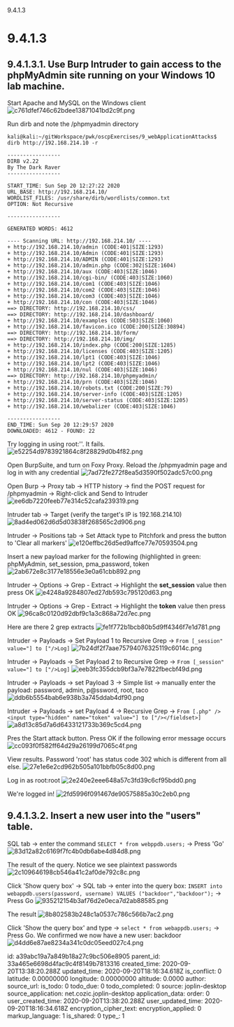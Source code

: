 9.4.1.3

# 9.4.1.3
## 9.4.1.3.1. Use Burp Intruder to gain access to the phpMyAdmin site running on your Windows 10 lab machine.

Start Apache and MySQL on the Windows client
![c761dfef746c62bdee13871041bd2c9f.png](:/3d8a87f0c7514be7b1c65ffd0f6f9ca6)

Run dirb and note the /phpmyadmin directory
```plaintext
kali@kali:~/gitWorkspace/pwk/oscpExercises/9_webApplicationAttacks$ dirb http://192.168.214.10 -r

-----------------
DIRB v2.22    
By The Dark Raver
-----------------

START_TIME: Sun Sep 20 12:27:22 2020
URL_BASE: http://192.168.214.10/
WORDLIST_FILES: /usr/share/dirb/wordlists/common.txt
OPTION: Not Recursive

-----------------

GENERATED WORDS: 4612                                                          

---- Scanning URL: http://192.168.214.10/ ----
+ http://192.168.214.10/admin (CODE:401|SIZE:1293)                                                                   
+ http://192.168.214.10/Admin (CODE:401|SIZE:1293)                                                                   
+ http://192.168.214.10/ADMIN (CODE:401|SIZE:1293)                                                                   
+ http://192.168.214.10/admin.php (CODE:302|SIZE:1604)                                                               
+ http://192.168.214.10/aux (CODE:403|SIZE:1046)                                                                     
+ http://192.168.214.10/cgi-bin/ (CODE:403|SIZE:1060)                                                                
+ http://192.168.214.10/com1 (CODE:403|SIZE:1046)                                                                    
+ http://192.168.214.10/com2 (CODE:403|SIZE:1046)                                                                    
+ http://192.168.214.10/com3 (CODE:403|SIZE:1046)                                                                    
+ http://192.168.214.10/con (CODE:403|SIZE:1046)                                                                     
==> DIRECTORY: http://192.168.214.10/css/                                                                            
==> DIRECTORY: http://192.168.214.10/dashboard/                                                                      
+ http://192.168.214.10/examples (CODE:503|SIZE:1060)                                                                
+ http://192.168.214.10/favicon.ico (CODE:200|SIZE:30894)                                                            
==> DIRECTORY: http://192.168.214.10/form/                                                                           
==> DIRECTORY: http://192.168.214.10/img/                                                                            
+ http://192.168.214.10/index.php (CODE:200|SIZE:1285)                                                                
+ http://192.168.214.10/licenses (CODE:403|SIZE:1205)                                                                 
+ http://192.168.214.10/lpt1 (CODE:403|SIZE:1046)                                                                     
+ http://192.168.214.10/lpt2 (CODE:403|SIZE:1046)                                                                     
+ http://192.168.214.10/nul (CODE:403|SIZE:1046)                                                                     
==> DIRECTORY: http://192.168.214.10/phpmyadmin/                                                                     
+ http://192.168.214.10/prn (CODE:403|SIZE:1046)                                                                     
+ http://192.168.214.10/robots.txt (CODE:200|SIZE:79)                                                                
+ http://192.168.214.10/server-info (CODE:403|SIZE:1205)                                                             
+ http://192.168.214.10/server-status (CODE:403|SIZE:1205)                                                           
+ http://192.168.214.10/webalizer (CODE:403|SIZE:1046)                                                               
                                                                                                                     
-----------------
END_TIME: Sun Sep 20 12:29:57 2020
DOWNLOADED: 4612 - FOUND: 22

```

Try logging in using root:''. It fails.
![e52254d9783921864c8f28829d0b4f82.png](:/70e15065d8824c5db871c9324f7c4b27)


Open BurpSuite, and turn on Foxy Proxy. Reload the /phpmyadmin page and log in with any credential
![7ad72fe272f8ea5d3590f502adc57c00.png](:/e33f2996462e47fbb0280bb8f1f3017e)

Open Burp -> Proxy tab -> HTTP history -> find the POST request for /phpmyadmin -> Right-click and Send to Intruder
![ee6db7220feeb77e314c52cafa239319.png](:/23f6180aeda1455db8b10dc30e9dab59)

Intruder tab -> Target (verify the target's IP is 192.168.214.10)
![8ad4ed062d6d5d03838f268565c2d906.png](:/ec222fc543fb4d1c93ea0086e16962f8)

Intruder -> Positions tab -> Set Attack type to Pitchfork and press the button to 'Clear all markers'
![e120effbc26d5ed9affce77e70593504.png](:/a2acc6df630f4003859dfa2519af86f5)

Insert a new payload marker for the following (highlighted in green:
phpMyAdmin, set_session, pma_password, token
![2ab672e8c3177e18556e3e0a61cbb892.png](:/1704dc5381944b1298676eb3a5e433a2)

Intruder -> Options -> Grep - Extract -> Highlight the **set_session** value then press OK
![e4248a9284807ed27db593c795120d63.png](:/9ae96a92531c482daba5d8bde09ccdc9)

Intruder -> Options -> Grep - Extract -> Highlight the **token** value then press OK
![96ca8c0120d92dbf9c1a3c868a72d7ec.png](:/af0eb97069d541bba085801a81f6d99b)

Here are there 2 grep extracts
![fe1f772b1bcb80b5d9ff4346f7e1d781.png](:/ea685654eccc4a99b824b5c70d454db3)

Intruder -> Payloads -> Set Payload 1 to Recursive Grep -> `From [_session" value="] to ["/>Log]`
![7b24df2f7aae75794076325119c6014c.png](:/46e40d6e5b0e41929582f848190fc90f)

Intruder -> Payloads -> Set Payload 2 to Recursive Grep -> `From [_session" value="] to ["/>Log]`
![eeb3fc355dcb9bf3a7e7822fbecbf49d.png](:/05a1326f95e94e9f8e88ff1ef3801d63)

Intruder -> Payloads -> set Payload 3 -> Simple list -> manually enter the payload: password, admin, p@ssword, root, taco
![ddb6b5554bab6e938b3a745ddab4df90.png](:/99cc0d065b0a4883941a3717662dc21d)

Intruder -> Payloads -> set Payload 4 -> Recursive Grep -> `From [.php" /><input type="hidden" name="token" value="] to ["/></fieldset>]`
![a8d13c85d7a6d6433121733b369c5cd4.png](:/3c51336e781a4a5eae90da459005aa30)

Pres the Start attack button. Press OK if the following error message occurs
![cc093f0f582ff64d29a26199d7065c4f.png](:/d3e5f2aa272843d1919841d5bd9fe0dd)

View results. Password 'root' has status code 302 which is different from all else.
![27e1e6e2cd962b505a101bbfb05c8d00.png](:/3fd0efc1f2434e059bcab1929f1f8aab)

Log in as root:root
![2e240e2eee648a57c3fd39c6cf95bdd0.png](:/4a98c9ed73bf47998140d27ab0a945a1)

We're logged in!
![2fd5996f091467de90575885a30c2eb0.png](:/b2ef05da62c248879714701b6fbd74a7)



## 9.4.1.3.2. Insert a new user into the "users" table.

SQL tab -> enter the command `SELECT * from webppdb.users;` -> Press 'Go'
![83d12a82c6169f7fc4b0db6abe4d84d8.png](:/8c3852f48dc545b7b6f74d8baa532d18)

The result of the query. Notice we see plaintext passwords
![2c109646198cb546a41c2af0de792c8c.png](:/3a246cec206b4044816eeddcd0f7ba04)

Click 'Show query box' -> SQL tab -> enter into the query box: `INSERT into webappdb.users(password, username) VALUES ("backdoor","backdoor");` -> Press Go
![935212154b3af76d2e0eca7d2ab88585.png](:/75fb44a5b36640c3bc2619e8961a4c05)

The result
![8b802583b248c1a0537c786c566b7ac2.png](:/74cfb76b5b134ddb8c16eaa3225d923c)

Click 'Show the query box' and type -> `select * from webappdb.users;` -> Press Go.
We confirmed we now have a new user: backdoor
![d4dd6e87ae8234a341c0dc05eed027c4.png](:/b6c45527a2e24433a38aed2d1f651065)



















id: a39abc19a7a849b18a27c9bc506e8905
parent_id: 33a465e6698d4fac9c4f8149b7813316
created_time: 2020-09-20T13:38:20.288Z
updated_time: 2020-09-20T18:16:34.618Z
is_conflict: 0
latitude: 0.00000000
longitude: 0.00000000
altitude: 0.0000
author: 
source_url: 
is_todo: 0
todo_due: 0
todo_completed: 0
source: joplin-desktop
source_application: net.cozic.joplin-desktop
application_data: 
order: 0
user_created_time: 2020-09-20T13:38:20.288Z
user_updated_time: 2020-09-20T18:16:34.618Z
encryption_cipher_text: 
encryption_applied: 0
markup_language: 1
is_shared: 0
type_: 1